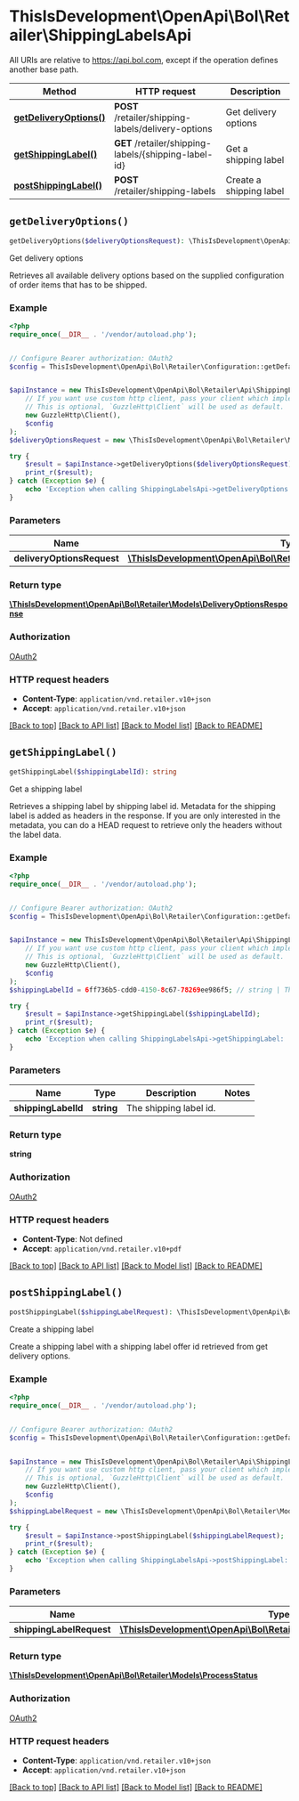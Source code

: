# ThisIsDevelopment\OpenApi\Bol\Retailer\ShippingLabelsApi

All URIs are relative to https://api.bol.com, except if the operation defines another base path.

| Method | HTTP request | Description |
| ------------- | ------------- | ------------- |
| [**getDeliveryOptions()**](ShippingLabelsApi.md#getDeliveryOptions) | **POST** /retailer/shipping-labels/delivery-options | Get delivery options |
| [**getShippingLabel()**](ShippingLabelsApi.md#getShippingLabel) | **GET** /retailer/shipping-labels/{shipping-label-id} | Get a shipping label |
| [**postShippingLabel()**](ShippingLabelsApi.md#postShippingLabel) | **POST** /retailer/shipping-labels | Create a shipping label |


## `getDeliveryOptions()`

```php
getDeliveryOptions($deliveryOptionsRequest): \ThisIsDevelopment\OpenApi\Bol\Retailer\Models\DeliveryOptionsResponse
```

Get delivery options

Retrieves all available delivery options based on the supplied configuration of order items that has to be shipped.

### Example

```php
<?php
require_once(__DIR__ . '/vendor/autoload.php');


// Configure Bearer authorization: OAuth2
$config = ThisIsDevelopment\OpenApi\Bol\Retailer\Configuration::getDefaultConfiguration()->setAccessToken('YOUR_ACCESS_TOKEN');


$apiInstance = new ThisIsDevelopment\OpenApi\Bol\Retailer\Api\ShippingLabelsApi(
    // If you want use custom http client, pass your client which implements `GuzzleHttp\ClientInterface`.
    // This is optional, `GuzzleHttp\Client` will be used as default.
    new GuzzleHttp\Client(),
    $config
);
$deliveryOptionsRequest = new \ThisIsDevelopment\OpenApi\Bol\Retailer\Models\DeliveryOptionsRequest(); // \ThisIsDevelopment\OpenApi\Bol\Retailer\Models\DeliveryOptionsRequest

try {
    $result = $apiInstance->getDeliveryOptions($deliveryOptionsRequest);
    print_r($result);
} catch (Exception $e) {
    echo 'Exception when calling ShippingLabelsApi->getDeliveryOptions: ', $e->getMessage(), PHP_EOL;
}
```

### Parameters

| Name | Type | Description  | Notes |
| ------------- | ------------- | ------------- | ------------- |
| **deliveryOptionsRequest** | [**\ThisIsDevelopment\OpenApi\Bol\Retailer\Models\DeliveryOptionsRequest**](../Model/DeliveryOptionsRequest.md)|  | |

### Return type

[**\ThisIsDevelopment\OpenApi\Bol\Retailer\Models\DeliveryOptionsResponse**](../Model/DeliveryOptionsResponse.md)

### Authorization

[OAuth2](../../README.md#OAuth2)

### HTTP request headers

- **Content-Type**: `application/vnd.retailer.v10+json`
- **Accept**: `application/vnd.retailer.v10+json`

[[Back to top]](#) [[Back to API list]](../../README.md#endpoints)
[[Back to Model list]](../../README.md#models)
[[Back to README]](../../README.md)

## `getShippingLabel()`

```php
getShippingLabel($shippingLabelId): string
```

Get a shipping label

Retrieves a shipping label by shipping label id. Metadata for the shipping label is added as headers in the response. If you are only interested in the metadata, you can do a HEAD request to retrieve only the headers without the label data.

### Example

```php
<?php
require_once(__DIR__ . '/vendor/autoload.php');


// Configure Bearer authorization: OAuth2
$config = ThisIsDevelopment\OpenApi\Bol\Retailer\Configuration::getDefaultConfiguration()->setAccessToken('YOUR_ACCESS_TOKEN');


$apiInstance = new ThisIsDevelopment\OpenApi\Bol\Retailer\Api\ShippingLabelsApi(
    // If you want use custom http client, pass your client which implements `GuzzleHttp\ClientInterface`.
    // This is optional, `GuzzleHttp\Client` will be used as default.
    new GuzzleHttp\Client(),
    $config
);
$shippingLabelId = 6ff736b5-cdd0-4150-8c67-78269ee986f5; // string | The shipping label id.

try {
    $result = $apiInstance->getShippingLabel($shippingLabelId);
    print_r($result);
} catch (Exception $e) {
    echo 'Exception when calling ShippingLabelsApi->getShippingLabel: ', $e->getMessage(), PHP_EOL;
}
```

### Parameters

| Name | Type | Description  | Notes |
| ------------- | ------------- | ------------- | ------------- |
| **shippingLabelId** | **string**| The shipping label id. | |

### Return type

**string**

### Authorization

[OAuth2](../../README.md#OAuth2)

### HTTP request headers

- **Content-Type**: Not defined
- **Accept**: `application/vnd.retailer.v10+pdf`

[[Back to top]](#) [[Back to API list]](../../README.md#endpoints)
[[Back to Model list]](../../README.md#models)
[[Back to README]](../../README.md)

## `postShippingLabel()`

```php
postShippingLabel($shippingLabelRequest): \ThisIsDevelopment\OpenApi\Bol\Retailer\Models\ProcessStatus
```

Create a shipping label

Create a shipping label with a shipping label offer id retrieved from get delivery options.

### Example

```php
<?php
require_once(__DIR__ . '/vendor/autoload.php');


// Configure Bearer authorization: OAuth2
$config = ThisIsDevelopment\OpenApi\Bol\Retailer\Configuration::getDefaultConfiguration()->setAccessToken('YOUR_ACCESS_TOKEN');


$apiInstance = new ThisIsDevelopment\OpenApi\Bol\Retailer\Api\ShippingLabelsApi(
    // If you want use custom http client, pass your client which implements `GuzzleHttp\ClientInterface`.
    // This is optional, `GuzzleHttp\Client` will be used as default.
    new GuzzleHttp\Client(),
    $config
);
$shippingLabelRequest = new \ThisIsDevelopment\OpenApi\Bol\Retailer\Models\ShippingLabelRequest(); // \ThisIsDevelopment\OpenApi\Bol\Retailer\Models\ShippingLabelRequest

try {
    $result = $apiInstance->postShippingLabel($shippingLabelRequest);
    print_r($result);
} catch (Exception $e) {
    echo 'Exception when calling ShippingLabelsApi->postShippingLabel: ', $e->getMessage(), PHP_EOL;
}
```

### Parameters

| Name | Type | Description  | Notes |
| ------------- | ------------- | ------------- | ------------- |
| **shippingLabelRequest** | [**\ThisIsDevelopment\OpenApi\Bol\Retailer\Models\ShippingLabelRequest**](../Model/ShippingLabelRequest.md)|  | |

### Return type

[**\ThisIsDevelopment\OpenApi\Bol\Retailer\Models\ProcessStatus**](../Model/ProcessStatus.md)

### Authorization

[OAuth2](../../README.md#OAuth2)

### HTTP request headers

- **Content-Type**: `application/vnd.retailer.v10+json`
- **Accept**: `application/vnd.retailer.v10+json`

[[Back to top]](#) [[Back to API list]](../../README.md#endpoints)
[[Back to Model list]](../../README.md#models)
[[Back to README]](../../README.md)
